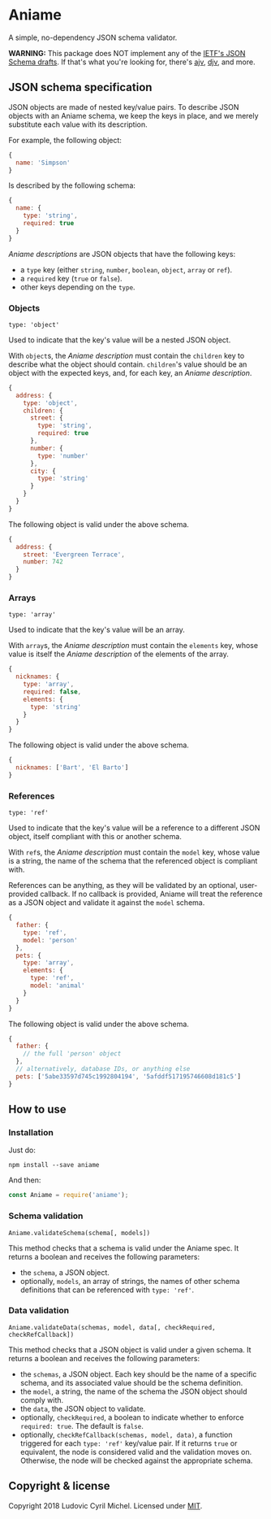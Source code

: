 # Aniame

A simple, no-dependency JSON schema validator.

**WARNING:** This package does NOT implement any of the [IETF's JSON Schema drafts](http://json-schema.org/). If that's what you're looking for, there's [ajv](https://github.com/epoberezkin/ajv), [djv](https://github.com/korzio/djv), and more.

## JSON schema specification

JSON objects are made of nested key/value pairs. To describe JSON objects with an Aniame schema, we keep the keys in place, and we merely substitute each value with its description.

For example, the following object:

```javascript
{
  name: 'Simpson'
}
```

Is described by the following schema:

```javascript
{
  name: {
    type: 'string',
    required: true
  }
}
```

_Aniame descriptions_ are JSON objects that have the following keys:

* a `type` key (either `string`, `number`, `boolean`, `object`, `array` or `ref`).
* a `required` key (`true` or `false`).
* other keys depending on the `type`.

### Objects

`type: 'object'`

Used to indicate that the key's value will be a nested JSON object. 

With `object`s, the _Aniame description_ must contain the `children` key to describe what the object should contain. `children`'s value should be an object with the expected keys, and, for each key, an _Aniame description_.

```javascript
{
  address: {
    type: 'object',
    children: {
      street: {
        type: 'string',
        required: true
      },
      number: {
        type: 'number'
      },
      city: {
        type: 'string'
      }
    }
  }
}
```

The following object is valid under the above schema.

```javascript
{
  address: {
    street: 'Evergreen Terrace',
    number: 742
  }
}
```

### Arrays

`type: 'array'`

Used to indicate that the key's value will be an array. 

With `array`s, the _Aniame description_ must contain the `elements` key, whose value is itself the _Aniame description_ of the elements of the array.

```javascript
{
  nicknames: {
    type: 'array',
    required: false,
    elements: {
      type: 'string'
    }
  }
}
```

The following object is valid under the above schema.

```javascript
{
  nicknames: ['Bart', 'El Barto']
}
```

### References

`type: 'ref'`

Used to indicate that the key's value will be a reference to a different JSON object, itself compliant with this or another schema. 

With `ref`s, the _Aniame description_ must contain the `model` key, whose value is a string, the name of the schema that the referenced object is compliant with.

References can be anything, as they will be validated by an optional, user-provided callback. If no callback is provided, Aniame will treat the reference as a JSON object and validate it against the `model` schema.

```javascript
{
  father: {
    type: 'ref',
    model: 'person'
  },
  pets: {
    type: 'array',
    elements: {
      type: 'ref',
      model: 'animal'
    }
  }
}
```

The following object is valid under the above schema.

```javascript
{
  father: {
    // the full 'person' object
  },
  // alternatively, database IDs, or anything else
  pets: ['5abe33597d745c1992804194', '5afddf517195746608d181c5']
}
```

## How to use

### Installation

Just do:

```shell
npm install --save aniame
```

And then:

```javascript
const Aniame = require('aniame');
```

### Schema validation

`Aniame.validateSchema(schema[, models])`

This method checks that a schema is valid under the Aniame spec. It returns a boolean and receives the following parameters:

* the `schema`, a JSON object.
* optionally, `models`, an array of strings, the names of other schema definitions that can be referenced with `type: 'ref'`.

### Data validation 

`Aniame.validateData(schemas, model, data[, checkRequired, checkRefCallback])`

This method checks that a JSON object is valid under a given schema. It returns a boolean and receives the following parameters:

* the `schemas`, a JSON object. Each key should be the name of a specific schema, and its associated value should be the schema definition.
* the `model`, a string, the name of the schema the JSON object should comply with.
* the `data`, the JSON object to validate.
* optionally, `checkRequired`, a boolean to indicate whether to enforce `required: true`. The default is `false`.
* optionally, `checkRefCallback(schemas, model, data)`, a function triggered for each `type: 'ref'` key/value pair. If it returns `true` or equivalent, the node is considered valid and the validation moves on. Otherwise, the node will be checked against the appropriate schema.

## Copyright & license

Copyright 2018 Ludovic Cyril Michel. Licensed under [MIT](https://github.com/tenatek/aniame/blob/master/LICENSE).